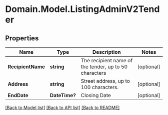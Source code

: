 # Domain.Model.ListingAdminV2Tender
## Properties

Name | Type | Description | Notes
------------ | ------------- | ------------- | -------------
**RecipientName** | **string** | The recipient name of the tender, up to 50 characters | [optional] 
**Address** | **string** | Street address, up to 100 characters. | [optional] 
**EndDate** | **DateTime?** | Closing Date | [optional] 

[[Back to Model list]](../README.md#documentation-for-models) [[Back to API list]](../README.md#documentation-for-api-endpoints) [[Back to README]](../README.md)


